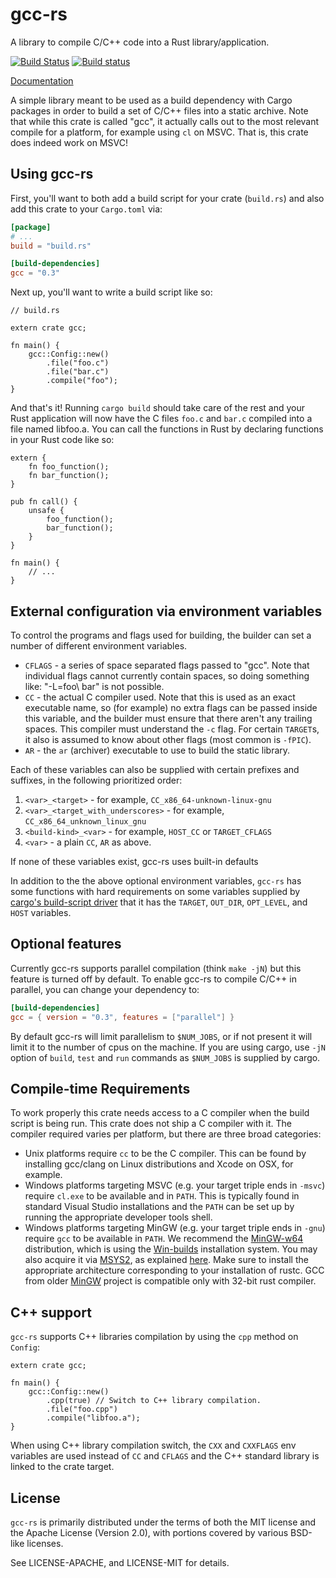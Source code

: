# gcc-rs

A library to compile C/C++ code into a Rust library/application.

[![Build Status](https://travis-ci.org/alexcrichton/gcc-rs.svg?branch=master)](https://travis-ci.org/alexcrichton/gcc-rs)
[![Build status](https://ci.appveyor.com/api/projects/status/onu270iw98h81nwv?svg=true)](https://ci.appveyor.com/project/alexcrichton/gcc-rs)

[Documentation](https://docs.rs/gcc)

A simple library meant to be used as a build dependency with Cargo packages in
order to build a set of C/C++ files into a static archive. Note that while this
crate is called "gcc", it actually calls out to the most relevant compile for
a platform, for example using `cl` on MSVC. That is, this crate does indeed work
on MSVC!

## Using gcc-rs

First, you'll want to both add a build script for your crate (`build.rs`) and
also add this crate to your `Cargo.toml` via:

```toml
[package]
# ...
build = "build.rs"

[build-dependencies]
gcc = "0.3"
```

Next up, you'll want to write a build script like so:

```rust,no_run
// build.rs

extern crate gcc;

fn main() {
    gcc::Config::new()
        .file("foo.c")
        .file("bar.c")
        .compile("foo");
}
```

And that's it! Running `cargo build` should take care of the rest and your Rust
application will now have the C files `foo.c` and `bar.c` compiled into a file
named libfoo.a. You can call the functions in Rust by declaring functions in
your Rust code like so:

```
extern {
    fn foo_function();
    fn bar_function();
}

pub fn call() {
    unsafe {
        foo_function();
        bar_function();
    }
}

fn main() {
    // ...
}
```

## External configuration via environment variables

To control the programs and flags used for building, the builder can set a
number of different environment variables.

* `CFLAGS` - a series of space separated flags passed to "gcc". Note that
             individual flags cannot currently contain spaces, so doing
             something like: "-L=foo\ bar" is not possible.
* `CC` - the actual C compiler used. Note that this is used as an exact
         executable name, so (for example) no extra flags can be passed inside
         this variable, and the builder must ensure that there aren't any
         trailing spaces. This compiler must understand the `-c` flag. For
         certain `TARGET`s, it also is assumed to know about other flags (most
         common is `-fPIC`).
* `AR` - the `ar` (archiver) executable to use to build the static library.

Each of these variables can also be supplied with certain prefixes and suffixes,
in the following prioritized order:

1. `<var>_<target>` - for example, `CC_x86_64-unknown-linux-gnu`
2. `<var>_<target_with_underscores>` - for example, `CC_x86_64_unknown_linux_gnu`
3. `<build-kind>_<var>` - for example, `HOST_CC` or `TARGET_CFLAGS`
4. `<var>` - a plain `CC`, `AR` as above.

If none of these variables exist, gcc-rs uses built-in defaults

In addition to the the above optional environment variables, `gcc-rs` has some
functions with hard requirements on some variables supplied by [cargo's
build-script driver][cargo] that it has the `TARGET`, `OUT_DIR`, `OPT_LEVEL`,
and `HOST` variables.

[cargo]: http://doc.crates.io/build-script.html#inputs-to-the-build-script

## Optional features

Currently gcc-rs supports parallel compilation (think `make -jN`) but this
feature is turned off by default. To enable gcc-rs to compile C/C++ in parallel,
you can change your dependency to:

```toml
[build-dependencies]
gcc = { version = "0.3", features = ["parallel"] }
```

By default gcc-rs will limit parallelism to `$NUM_JOBS`, or if not present it
will limit it to the number of cpus on the machine. If you are using cargo,
use `-jN` option of `build`, `test` and `run` commands as `$NUM_JOBS`
is supplied by cargo.

## Compile-time Requirements

To work properly this crate needs access to a C compiler when the build script
is being run. This crate does not ship a C compiler with it. The compiler
required varies per platform, but there are three broad categories:

* Unix platforms require `cc` to be the C compiler. This can be found by
  installing gcc/clang on Linux distributions and Xcode on OSX, for example.
* Windows platforms targeting MSVC (e.g. your target triple ends in `-msvc`)
  require `cl.exe` to be available and in `PATH`. This is typically found in
  standard Visual Studio installations and the `PATH` can be set up by running
  the appropriate developer tools shell.
* Windows platforms targeting MinGW (e.g. your target triple ends in `-gnu`)
  require `gcc` to be available in `PATH`. We recommend the
  [MinGW-w64](http://mingw-w64.org) distribution, which is using the
  [Win-builds](http://win-builds.org) installation system.
  You may also acquire it via
  [MSYS2](http://msys2.github.io), as explained [here][msys2-help].  Make sure
  to install the appropriate architecture corresponding to your installation of
  rustc. GCC from older [MinGW](http://www.mingw.org) project is compatible
  only with 32-bit rust compiler.

[msys2-help]: http://github.com/rust-lang/rust#building-on-windows

## C++ support

`gcc-rs` supports C++ libraries compilation by using the `cpp` method on
`Config`:

```rust,no_run
extern crate gcc;

fn main() {
    gcc::Config::new()
        .cpp(true) // Switch to C++ library compilation.
        .file("foo.cpp")
        .compile("libfoo.a");
}
```

When using C++ library compilation switch, the `CXX` and `CXXFLAGS` env
variables are used instead of `CC` and `CFLAGS` and the C++ standard library is
linked to the crate target.

## License

`gcc-rs` is primarily distributed under the terms of both the MIT license and
the Apache License (Version 2.0), with portions covered by various BSD-like
licenses.

See LICENSE-APACHE, and LICENSE-MIT for details.
